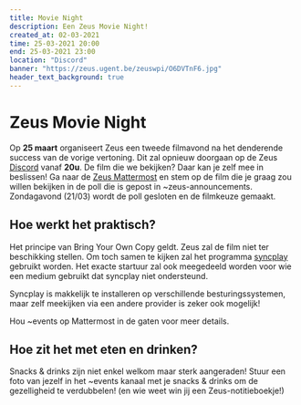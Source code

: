 ```yaml
---
title: Movie Night
description: Een Zeus Movie Night!
created_at: 02-03-2021
time: 25-03-2021 20:00
end: 25-03-2021 23:00
location: "Discord"
banner: "https://zeus.ugent.be/zeuswpi/O6DVTnF6.jpg"
header_text_background: true
---
```


# Zeus Movie Night

Op **25 maart** organiseert Zeus een tweede filmavond na het denderende success van de vorige vertoning. Dit zal opnieuw doorgaan op de Zeus [Discord](https://discord.gg/qWAPHbE) vanaf **20u**. De film die we bekijken? Daar kan je zelf mee in beslissen! Ga naar de [Zeus Mattermost](https://mattermost.zeus.gent) en stem op de film die je graag zou willen bekijken in de poll die is gepost in ~zeus-announcements. Zondagavond (21/03) wordt de poll gesloten en de filmkeuze gemaakt.

## Hoe werkt het praktisch?

Het principe van Bring Your Own Copy geldt. Zeus zal de film niet ter beschikking stellen. Om toch samen te kijken zal het programma [syncplay](https://syncplay.pl/) gebruikt worden. Het exacte startuur zal ook meegedeeld worden voor wie een medium gebruikt dat syncplay niet ondersteund.

Syncplay is makkelijk te installeren op verschillende besturingssystemen, maar zelf meekijken via een andere provider is zeker ook mogelijk!

Hou ~events op Mattermost in de gaten voor meer details.

## Hoe zit het met eten en drinken?

Snacks & drinks zijn niet enkel welkom maar sterk aangeraden! Stuur een foto van jezelf in het ~events kanaal met je snacks & drinks om de gezelligheid te verdubbelen! (en wie weet win jij een Zeus-notitieboekje!)
